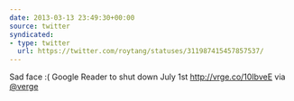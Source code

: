 ```yaml
---
date: 2013-03-13 23:49:30+00:00
source: twitter
syndicated:
- type: twitter
  url: https://twitter.com/roytang/statuses/311987415457857537/
---
```


Sad face :( Google Reader to shut down July 1st http://vrge.co/10IbveE via [@verge](https://twitter.com/verge/)